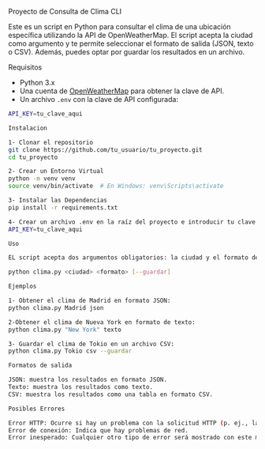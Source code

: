 Proyecto de Consulta de Clima CLI

Este es un script en Python para consultar el clima de una ubicación específica utilizando la API de OpenWeatherMap. El script acepta la ciudad como argumento y te permite seleccionar el formato de salida (JSON, texto o CSV). Además, puedes optar por guardar los resultados en un archivo.

Requisitos
 
- Python 3.x
- Una cuenta de [OpenWeatherMap](https://openweathermap.org/) para obtener la clave de API.
- Un archivo `.env` con la clave de API configurada:

```bash
API_KEY=tu_clave_aqui

Instalacion

1- Clonar el repositorio
git clone https://github.com/tu_usuario/tu_proyecto.git
cd tu_proyecto

2- Crear un Entorno Virtual
python -m venv venv
source venv/bin/activate  # En Windows: venv\Scripts\activate

3- Instalar las Dependencias
pip install -r requirements.txt

4- Crear un archivo .env en la raíz del proyecto e introducir tu clave de API:
API_KEY=tu_clave_aqui

Uso

EL script acepta dos argumentos obligatorios: la ciudad y el formato de salida, además de una opción para guardar los resultados en un archivo.

python clima.py <ciudad> <formato> [--guardar]

Ejemplos

1- Obtener el clima de Madrid en formato JSON:
python clima.py Madrid json

2-Obtener el clima de Nueva York en formato de texto:
python clima.py "New York" texto

3- Guardar el clima de Tokio en un archivo CSV:
python clima.py Tokio csv --guardar

Formatos de salida 

JSON: muestra los resultados en formato JSON.
Texto: muestra los resultados como texto.
CSV: muestra los resultados como una tabla en formato CSV.

Posibles Errores

Error HTTP: Ocurre si hay un problema con la solicitud HTTP (p. ej., la ciudad no es encontrada).
Error de conexión: Indica que hay problemas de red.
Error inesperado: Cualquier otro tipo de error será mostrado con este mensaje.
